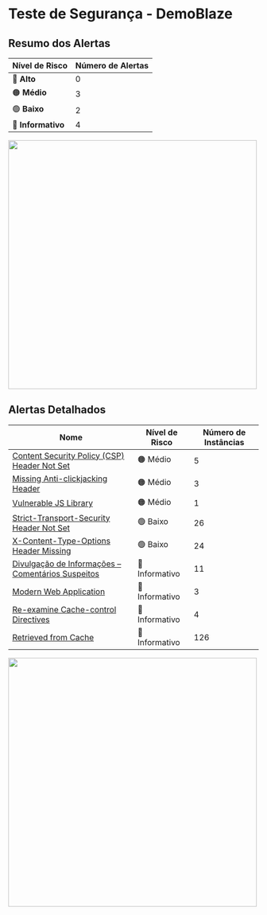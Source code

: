 # Teste de Segurança - DemoBlaze

## Resumo dos Alertas

| Nível de Risco | Número de Alertas |
|---------------|------------------|
| 🔴 **Alto**   | 0                |
| 🟠 **Médio**  | 3                |
| 🟢 **Baixo**  | 2                |
| 🔵 **Informativo** | 4           |

<img src="https://github.com/user-attachments/assets/46f71167-284b-4b8b-8ae8-852b2f820abb" width="500">

## Alertas Detalhados

| Nome                                                        | Nível de Risco | Número de Instâncias |
|-------------------------------------------------------------|---------------|----------------------|
| [Content Security Policy (CSP) Header Not Set](#)          | 🟠 Médio      | 5                    |
| [Missing Anti-clickjacking Header](#)                      | 🟠 Médio      | 3                    |
| [Vulnerable JS Library](#)                                  | 🟠 Médio      | 1                    |
| [Strict-Transport-Security Header Not Set](#)              | 🟢 Baixo      | 26                   |
| [X-Content-Type-Options Header Missing](#)                 | 🟢 Baixo      | 24                   |
| [Divulgação de Informações – Comentários Suspeitos](#)     | 🔵 Informativo | 11                  |
| [Modern Web Application](#)                                | 🔵 Informativo | 3                   |
| [Re-examine Cache-control Directives](#)                   | 🔵 Informativo | 4                   |
| [Retrieved from Cache](#)                                  | 🔵 Informativo | 126                 |

<img src="https://github.com/user-attachments/assets/dd2ff7a3-5e88-4c91-913e-8f4c5e9ab9ed" width="500">

